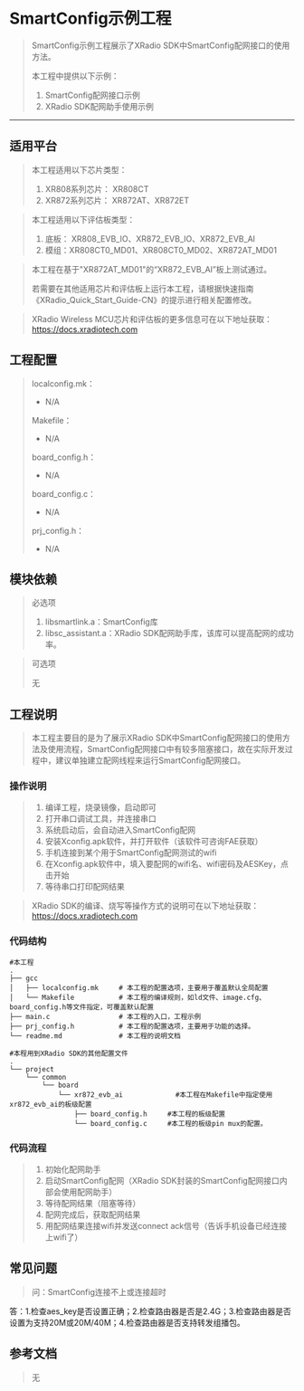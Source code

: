 # SmartConfig示例工程

> SmartConfig示例工程展示了XRadio SDK中SmartConfig配网接口的使用方法。
>
> 本工程中提供以下示例：
>
> 1. SmartConfig配网接口示例
> 2. XRadio SDK配网助手使用示例

------

## 适用平台

> 本工程适用以下芯片类型：
>
> 1. XR808系列芯片： XR808CT
> 2. XR872系列芯片： XR872AT、XR872ET

> 本工程适用以下评估板类型：
>
> 1. 底板： XR808_EVB_IO、XR872_EVB_IO、XR872_EVB_AI
> 2. 模组：XR808CT0_MD01、XR808CT0_MD02、XR872AT_MD01

> 本工程在基于"XR872AT_MD01"的“XR872_EVB_AI”板上测试通过。
>
> 若需要在其他适用芯片和评估板上运行本工程，请根据快速指南《XRadio_Quick_Start_Guide-CN》的提示进行相关配置修改。

> XRadio Wireless MCU芯片和评估板的更多信息可在以下地址获取：
> https://docs.xradiotech.com

## 工程配置

> localconfig.mk：
>
> - N/A
>
> Makefile：
>
> - N/A
>
> board_config.h：
>
> - N/A
>
> board_config.c：
>
> - N/A
>
> prj_config.h：
>
> - N/A

## 模块依赖

> 必选项
>
> 1. libsmartlink.a：SmartConfig库
> 2. libsc_assistant.a：XRadio SDK配网助手库，该库可以提高配网的成功率。

> 可选项
>
> 无

## 工程说明

> 本工程主要目的是为了展示XRadio SDK中SmartConfig配网接口的使用方法及使用流程，SmartConfig配网接口中有较多阻塞接口，故在实际开发过程中，建议单独建立配网线程来运行SmartConfig配网接口。

### 操作说明

> 1. 编译工程，烧录镜像，启动即可
> 2. 打开串口调试工具，并连接串口
> 3. 系统启动后，会自动进入SmartConfig配网
> 4. 安装Xconfig.apk软件，并打开软件（该软件可咨询FAE获取）
> 5. 手机连接到某个用于SmartConfig配网测试的wifi
> 6. 在Xconfig.apk软件中，填入要配网的wifi名、wifi密码及AESKey，点击开始
> 7. 等待串口打印配网结果

> XRadio SDK的编译、烧写等操作方式的说明可在以下地址获取：
> https://docs.xradiotech.com

### 代码结构

```
#本工程
.
├── gcc
│   ├── localconfig.mk     # 本工程的配置选项，主要用于覆盖默认全局配置
│   └── Makefile           # 本工程的编译规则，如ld文件、image.cfg、board_config.h等文件指定，可覆盖默认配置
├── main.c                 # 本工程的入口，工程示例
├── prj_config.h           # 本工程的配置选项，主要用于功能的选择。
└── readme.md              # 本工程的说明文档

#本程用到XRadio SDK的其他配置文件
.
└── project
    └── common
        └── board
            └── xr872_evb_ai             #本工程在Makefile中指定使用xr872_evb_ai的板级配置
                ├── board_config.h     #本工程的板级配置
                └── board_config.c     #本工程的板级pin mux的配置。
```

### 代码流程

> 1. 初始化配网助手
> 2. 启动SmartConfig配网（XRadio SDK封装的SmartConfig配网接口内部会使用配网助手）
> 3. 等待配网结果（阻塞等待）
> 4. 配网完成后，获取配网结果
> 5. 用配网结果连接wifi并发送connect ack信号（告诉手机设备已经连接上wifi了）

## 常见问题

> 问：SmartConfig连接不上或连接超时

答：1.检查aes_key是否设置正确；2.检查路由器是否是2.4G；3.检查路由器是否设置为支持20M或20M/40M；4.检查路由器是否支持转发组播包。

## 参考文档

> 无